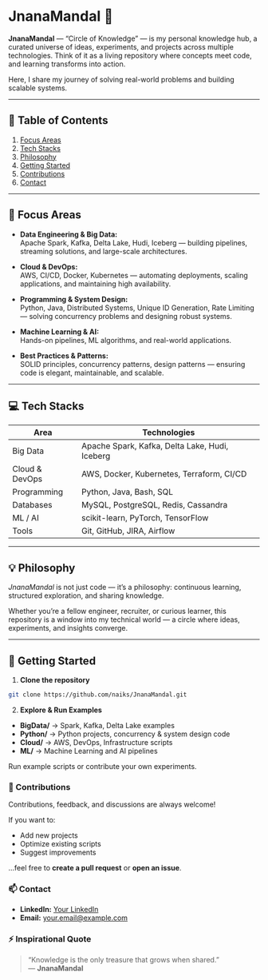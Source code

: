 # JnanaMandal 🔶

**JnanaMandal** — “Circle of Knowledge” — is my personal knowledge hub, a curated universe of ideas, experiments, and projects across multiple technologies. Think of it as a living repository where concepts meet code, and learning transforms into action.  

Here, I share my journey of solving real-world problems and building scalable systems.

---

## 📌 Table of Contents
1. [Focus Areas](#-focus-areas)
2. [Tech Stacks](#-tech-stacks)
3. [Philosophy](#-philosophy)
4. [Getting Started](#-get-started)
5. [Contributions](#-contributions)
6. [Contact](#-contact)

---

## 🌟 Focus Areas

- **Data Engineering & Big Data:**  
  Apache Spark, Kafka, Delta Lake, Hudi, Iceberg — building pipelines, streaming solutions, and large-scale architectures.

- **Cloud & DevOps:**  
  AWS, CI/CD, Docker, Kubernetes — automating deployments, scaling applications, and maintaining high availability.

- **Programming & System Design:**  
  Python, Java, Distributed Systems, Unique ID Generation, Rate Limiting — solving concurrency problems and designing robust systems.

- **Machine Learning & AI:**  
  Hands-on pipelines, ML algorithms, and real-world applications.

- **Best Practices & Patterns:**  
  SOLID principles, concurrency patterns, design patterns — ensuring code is elegant, maintainable, and scalable.

---

## 💻 Tech Stacks

| Area | Technologies |
|------|--------------|
| Big Data | Apache Spark, Kafka, Delta Lake, Hudi, Iceberg |
| Cloud & DevOps | AWS, Docker, Kubernetes, Terraform, CI/CD |
| Programming | Python, Java, Bash, SQL |
| Databases | MySQL, PostgreSQL, Redis, Cassandra |
| ML / AI | scikit-learn, PyTorch, TensorFlow |
| Tools | Git, GitHub, JIRA, Airflow |

---

## 💡 Philosophy

*JnanaMandal* is not just code — it’s a philosophy: continuous learning, structured exploration, and sharing knowledge.  

Whether you’re a fellow engineer, recruiter, or curious learner, this repository is a window into my technical world — a circle where ideas, experiments, and insights converge.

---

## 🚀 Getting Started

1. **Clone the repository**
```bash
git clone https://github.com/naiks/JnanaMandal.git
```
2. **Explore & Run Examples**

- **BigData/** → Spark, Kafka, Delta Lake examples  
- **Python/** → Python projects, concurrency & system design code  
- **Cloud/** → AWS, DevOps, Infrastructure scripts  
- **ML/** → Machine Learning and AI pipelines  

Run example scripts or contribute your own experiments.  

### 🤝 Contributions

Contributions, feedback, and discussions are always welcome!  

If you want to:  
- Add new projects  
- Optimize existing scripts  
- Suggest improvements  

…feel free to **create a pull request** or **open an issue**.  

### 📫 Contact

- **LinkedIn:** [Your LinkedIn](https://www.linkedin.com/)  
- **Email:** your.email@example.com  

### ⚡ Inspirational Quote

> “Knowledge is the only treasure that grows when shared.”  
> — **JnanaMandal**
